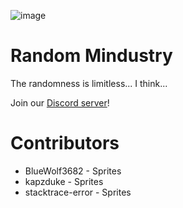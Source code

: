 ![image](https://raw.githubusercontent.com/sporrus/randomMindustry/master/assets/icon.png)
# Random Mindustry
The randomness is limitless... I think...

Join our [Discord server](https://discord.gg/ztC6WJUxZK)!

# Contributors
- BlueWolf3682 - Sprites
- kapzduke - Sprites
- stacktrace-error - Sprites
